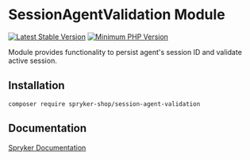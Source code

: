 # SessionAgentValidation Module
[![Latest Stable Version](https://poser.pugx.org/spryker-shop/session-agent-validation/v/stable.svg)](https://packagist.org/packages/spryker-shop/session-agent-validation)
[![Minimum PHP Version](https://img.shields.io/badge/php-%3E%3D%208.2-8892BF.svg)](https://php.net/)

Module provides functionality to persist agent's session ID and validate active session.

## Installation

```
composer require spryker-shop/session-agent-validation
```

## Documentation

[Spryker Documentation](https://docs.spryker.com)
